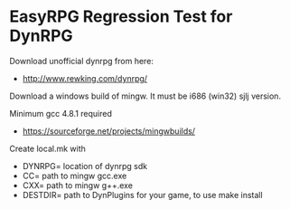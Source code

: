 EasyRPG Regression Test for DynRPG 
==================================

Download unofficial dynrpg from here:

* http://www.rewking.com/dynrpg/

Download a windows build of mingw. It must be i686 (win32) sjlj version.

Minimum gcc 4.8.1 required

* https://sourceforge.net/projects/mingwbuilds/

Create local.mk with

* DYNRPG= location of dynrpg sdk
* CC= path to mingw gcc.exe
* CXX= path to mingw g++.exe
* DESTDIR= path to DynPlugins for your game, to use make install
